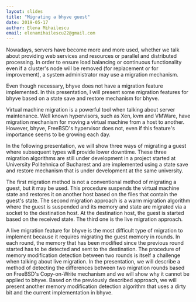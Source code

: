 ```yaml
---
layout: slides
title: "Migrating a bhyve guest"
date: 2019-05-17
author: Elena Mihailescu
email: elenamihailescu22@gmail.com
---
```

Nowadays, servers have become more and more used, whether we talk about providing web services and resources or parallel and distributed processing. In order to ensure load balancing or continuous functionality even if a cluster's node will be removed (for replacement or for improvement), a system administrator may use a migration mechanism.

Even though necessary, bhyve does not have a migration feature implemented. In this presentation, I will present some migration features for bhyve based on a state save and restore mechanism for bhyve.

Virtual machine migration is a powerful tool when talking about server maintenance. Well known hypervisors, such as Xen, kvm and VMWare, have migration mechanism for moving a virtual machine from a host to another. However, bhyve, FreeBSD's hypervisor does not, even if this feature's importance seems to be growing each day.

In the following presentation, we will show three ways of migrating a guest where subsequent types will provide lower downtime. These three migration algorithms are still under development in a project started at University Politehnica of Bucharest and are implemented using a state save and restore mechanism that is under development at the same university.

The first migration method is not a conventional method of migrating a guest, but it may be used. This procedure suspends the virtual machine state and restores it on another host based on the files that contain the guest's state. The second migration approach is a warm migration algorithm where the guest is suspended and its memory and state are migrated via a socket to the destination host. At the destination host, the guest is started based on the received state. The third one is the live migration approach.

A live migration feature for bhyve is the most difficult type of migration to implement because it requires migrating the guest memory in rounds. In each round, the memory that has been modified since the previous round started has to be detected and sent to the destination. The procedure of memory modification detection between two rounds is itself a challenge when talking about live migration. In the presentation, we will describe a method of detecting the differences between two migration rounds based on FreeBSD's Copy-on-Write mechanism and we will show why it cannot be applied to bhyve. Based on the previously described approach, we will present another memory modification detection algorithm that uses a dirty bit and the current implementation in bhyve.